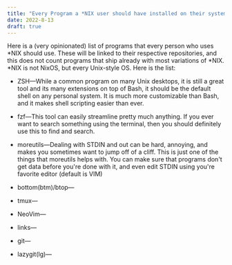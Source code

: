 ```yaml
---
title: "Every Program a *NIX user should have installed on their system"
date: 2022-8-13
draft: true
---
```

Here is a (very opinionated) list of programs that every person who uses \*NIX
should use. These will be linked to their respective repositories, and this does
not count programs that ship already with most variations of \*NIX. \*NIX is
not NixOS, but every Unix-style OS. Here is the list:

- ZSH&mdash;While a common program on many Unix desktops, it is still a great tool
  and its many extensions on top of Bash, it should be the default shell on any
  personal system. It is much more customizable than Bash, and it makes shell scripting
  easier than ever.

- fzf&mdash;This tool can easily streamline pretty much anything. If you ever want
  to search something using the terminal, then you should definitely use this to find
  and search.

- moreutils&mdash;Dealing with STDIN and out can be hard, annoying, and makes you
    sometimes want to jump off of a cliff. This is just one of the things that moreutils
    helps with. You can make sure that programs don't get data before you're done with it, and
    even edit STDIN using you're favorite editor (default is VIM)

- bottom(btm)/btop&mdash;

- tmux&mdash;

- NeoVim&mdash;

- links&mdash;

- git&mdash;

- lazygit(lg)&mdash;
 
